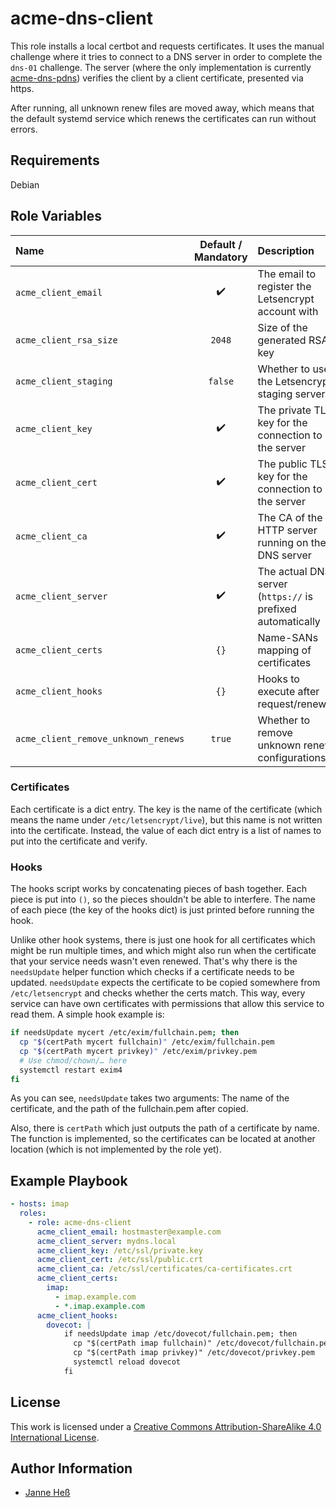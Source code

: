 # acme-dns-client

This role installs a local certbot and requests certificates.
It uses the manual challenge where it tries to connect to a DNS server in order to complete the `dns-01` challenge.
The server (where the only implementation is currently [acme-dns-pdns](https://github.com/stuvusIT/acme-dns-pdns)) verifies the client by a client certificate, presented via https.

After running, all unknown renew files are moved away, which means that the default systemd service which renews the certificates can run without errors.

## Requirements

Debian

## Role Variables

| Name                                | Default / Mandatory | Description                                                 |
|:------------------------------------|:-------------------:|:------------------------------------------------------------|
| `acme_client_email`                 | :heavy_check_mark:  | The email to register the Letsencrypt account with          |
| `acme_client_rsa_size`              | `2048`              | Size of the generated RSA key                               |
| `acme_client_staging`               | `false`             | Whether to use the Letsencrypt staging server               |
| `acme_client_key`                   | :heavy_check_mark:  | The private TLS key for the connection to the server        |
| `acme_client_cert`                  | :heavy_check_mark:  | The public TLS key for the connection to the server         |
| `acme_client_ca`                    | :heavy_check_mark:  | The CA of the HTTP server running on the DNS server         |
| `acme_client_server`                | :heavy_check_mark:  | The actual DNS server (`https://` is prefixed automatically |
| `acme_client_certs`                 | `{}`                | Name-SANs mapping of certificates                           |
| `acme_client_hooks`                 | `{}`                | Hooks to execute after request/renewal                      |
| `acme_client_remove_unknown_renews` | `true`              | Whether to remove unknown renew configurations              |

### Certificates

Each certificate is a dict entry.
The key is the name of the certificate (which means the name under `/etc/letsencrypt/live`), but this name is not written into the certificate.
Instead, the value of each dict entry is a list of names to put into the certificate and verify.

### Hooks

The hooks script works by concatenating pieces of bash together.
Each piece is put into `()`, so the pieces shouldn't be able to interfere.
The name of each piece (the key of the hooks dict) is just printed before running the hook.

Unlike other hook systems, there is just one hook for all certificates which might be run multiple times, and which might also run when the certificate that your service needs wasn't even renewed.
That's why there is the `needsUpdate` helper function which checks if a certificate needs to be updated.
`needsUpdate` expects the certificate to be copied somewhere from `/etc/letsencrypt` and checks whether the certs match.
This way, every service can have own certificates with permissions that allow this service to read them.
A simple hook example is:

```bash
if needsUpdate mycert /etc/exim/fullchain.pem; then
  cp "$(certPath mycert fullchain)" /etc/exim/fullchain.pem
  cp "$(certPath mycert privkey)" /etc/exim/privkey.pem
  # Use chmod/chown/… here
  systemctl restart exim4
fi
```

As you can see, `needsUpdate` takes two arguments: The name of the certificate, and the path of the fullchain.pem after copied.

Also, there is `certPath` which just outputs the path of a certificate by name.
The function is implemented, so the certificates can be located at another location (which is not implemented by the role yet).

## Example Playbook

```yml
- hosts: imap
  roles:
    - role: acme-dns-client
      acme_client_email: hostmaster@example.com
      acme_client_server: mydns.local
      acme_client_key: /etc/ssl/private.key
      acme_client_cert: /etc/ssl/public.crt
      acme_client_ca: /etc/ssl/certificates/ca-certificates.crt
      acme_client_certs:
        imap:
          - imap.example.com
          - *.imap.example.com
      acme_client_hooks:
        dovecot: |
            if needsUpdate imap /etc/dovecot/fullchain.pem; then
              cp "$(certPath imap fullchain)" /etc/dovecot/fullchain.pem
              cp "$(certPath imap privkey)" /etc/dovecot/privkey.pem
              systemctl reload dovecot
            fi
```

## License

This work is licensed under a [Creative Commons Attribution-ShareAlike 4.0 International License](http://creativecommons.org/licenses/by-sa/4.0/).

## Author Information

- [Janne Heß](https://github.com/dasJ)
